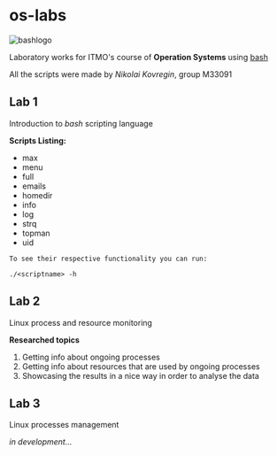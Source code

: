 # os-labs

![bashlogo](https://upload.wikimedia.org/wikipedia/commons/thumb/8/82/Gnu-bash-logo.svg/1920px-Gnu-bash-logo.svg.png)

Laboratory works for ITMO's course of **Operation Systems** using [bash](https://en.wikipedia.org/wiki/Bash_(Unix_shell))

All the scripts were made by *Nikolai Kovregin*, group M33091

## Lab 1
Introduction to *bash* scripting language

**Scripts Listing:**

- max
- menu
- full
- emails
- homedir
- info
- log
- strq
- topman
- uid

```
To see their respective functionality you can run:

./<scriptname> -h
```

## Lab 2
Linux process and resource monitoring

**Researched topics**

1. Getting info about ongoing processes
2. Getting info about resources that are used by ongoing processes
3. Showcasing the results in a nice way in order to analyse the data

## Lab 3
Linux processes management 

*in development...*
